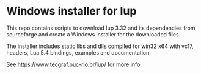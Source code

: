 # Windows installer for Iup

This repo contains scripts to download Iup 3.32 and its dependencies
from sourceforge and create a Windows installer for the downloaded files.

The installer includes static libs and dlls compiled for win32 x64 with vc17,
headers, Lua 5.4 bindings, examples and documentation.

See https://www.tecgraf.puc-rio.br/iup/ for more info.
